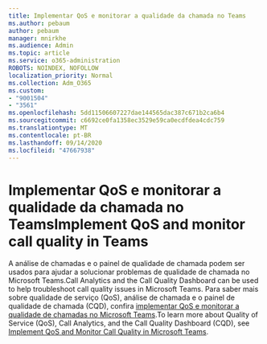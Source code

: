 ```yaml
---
title: Implementar QoS e monitorar a qualidade da chamada no Teams
ms.author: pebaum
author: pebaum
manager: mnirkhe
ms.audience: Admin
ms.topic: article
ms.service: o365-administration
ROBOTS: NOINDEX, NOFOLLOW
localization_priority: Normal
ms.collection: Adm_O365
ms.custom:
- "9001504"
- "3561"
ms.openlocfilehash: 5dd11506607227dae144565dac387c671b2ca6b4
ms.sourcegitcommit: c6692ce0fa1358ec3529e59ca0ecdfdea4cdc759
ms.translationtype: MT
ms.contentlocale: pt-BR
ms.lasthandoff: 09/14/2020
ms.locfileid: "47667938"
---
```

# <a name="implement-qos-and-monitor-call-quality-in-teams"></a><span data-ttu-id="2d67b-102">Implementar QoS e monitorar a qualidade da chamada no Teams</span><span class="sxs-lookup"><span data-stu-id="2d67b-102">Implement QoS and monitor call quality in Teams</span></span>

<span data-ttu-id="2d67b-103">A análise de chamadas e o painel de qualidade de chamada podem ser usados para ajudar a solucionar problemas de qualidade de chamada no Microsoft Teams.</span><span class="sxs-lookup"><span data-stu-id="2d67b-103">Call Analytics and the Call Quality Dashboard can be used to help troubleshoot call quality issues in Microsoft Teams.</span></span> <span data-ttu-id="2d67b-104">Para saber mais sobre qualidade de serviço (QoS), análise de chamada e o painel de qualidade de chamada (CQD), confira [implementar QoS e monitorar a qualidade de chamadas no Microsoft Teams](https://docs.microsoft.com/microsoftteams/monitor-call-quality-qos).</span><span class="sxs-lookup"><span data-stu-id="2d67b-104">To learn more about Quality of Service (QoS), Call Analytics, and the Call Quality Dashboard (CQD), see [Implement QoS and Monitor Call Quality in Microsoft Teams](https://docs.microsoft.com/microsoftteams/monitor-call-quality-qos).</span></span> 
